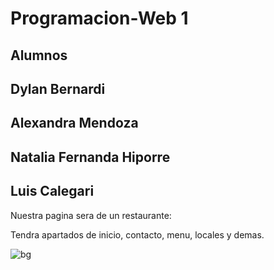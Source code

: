 # Programacion-Web 1
## Alumnos
## Dylan Bernardi
## Alexandra Mendoza
## Natalia Fernanda Hiporre
## Luis Calegari
Nuestra pagina sera de un restaurante:

Tendra apartados de inicio, contacto, menu, locales y demas.

![bg](https://github.com/user-attachments/assets/6981f433-97cd-4713-b080-4272262b6979)
